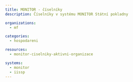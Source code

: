 ```yaml
---
title: MONITOR - číselníky
description: Číselníky v systému MONITOR Státní pokladny

organizations:
  - mf

categories:
  - hospodareni

resources:
  - monitor-ciselniky-aktivni-organizace

systems:
  - monitor
  - iissp
---
```

